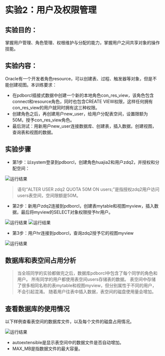 
# 实验2：用户及权限管理

## 实验目的：

掌握用户管理、角色管理、权根维护与分配的能力，掌握用户之间共享对象的操作技能。

## 实验内容：
Oracle有一个开发者角色resource，可以创建表、过程、触发器等对象，但是不能创建视图。本训练要求：
- 在pdborcl插接式数据中创建一个新的本地角色con_res_view，该角色包含connect和resource角色，同时也包含CREATE VIEW权限，这样任何拥有con_res_view的用户就同时拥有这三种权限。
- 创建角色之后，再创建用户new_user，给用户分配表空间，设置限额为50M，授予con_res_view角色。
- 最后测试：用新用户new_user连接数据库、创建表，插入数据，创建视图，查询表和视图的数据。

## 实验步骤


- 第1步：以system登录到pdborcl，创建角色huajia2和用户zdq2，并授权和分配空间：

![运行结果](https://github.com/LBZ1080/Oracle/blob/master/test2/1%20.png)

> 语句“ALTER USER zdq2 QUOTA 50M ON users;”是指授权zdq2用户访问users表空间，空间限额是50M。

- 第2步：新用户zdq2连接到pdborcl，创建表mytable和视图myview，插入数据，最后将myview的SELECT对象权限授予hr用户。

![运行结果](https://github.com/LBZ1080/Oracle/blob/master/test2/2%20.png)
![运行结果](https://github.com/LBZ1080/Oracle/blob/master/test2/3%20.png)

- 第3步：用户hr连接到pdborcl，查询zdq2授予它的视图myview

![运行结果](https://github.com/LBZ1080/Oracle/blob/master/test2/4%20.png)



## 数据库和表空间占用分析

> 当全班同学的实验都做完之后，数据库pdborcl中包含了每个同学的角色和用户。
> 所有同学的用户都使用表空间users存储表的数据。
> 表空间中存储了很多相同名称的表mytable和视图myview，但分别属性于不同的用户，不会引起混淆。
> 随着用户往表中插入数据，表空间的磁盘使用量会增加。

## 查看数据库的使用情况

以下样例查看表空间的数据库文件，以及每个文件的磁盘占用情况。

![运行结果](https://github.com/LBZ1080/Oracle/blob/master/test2/5%20.png)
- autoextensible是显示表空间中的数据文件是否自动增加。
- MAX_MB是指数据文件的最大容量。
